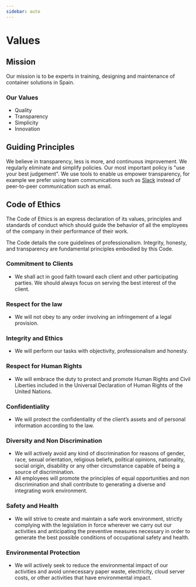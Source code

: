 ```yaml
---
sidebar: auto
---
```


# Values

## Mission

Our mission is to be experts in training, designing and maintenance of container solutions in Spain.

### Our Values

* Quality
* Transparency
* Simplicity
* Innovation

## Guiding Principles

We believe in transparency, less is more, and continuous improvement. We regularly eliminate and simplify policies. Our most important policy is "use your best judgement".
We use tools to enable us empower transparency, for example we prefer using team communications such as [Slack] instead of peer-to-peer communication such as email.

[Slack]: https://harbur.slack.com/

## Code of Ethics

The Code of Ethics is an express declaration of its values, principles and standards of conduct which should guide the behavior of all the employees of the company in their performance of their work.

The Code details the core guidelines of professionalism. Integrity, honesty, and transparency are fundamental principles embodied by this Code.

### Commitment to Clients

* We shall act in good faith toward each client and other participating parties. We should always focus on serving the best interest of the client.

### Respect for the law

* We will not obey to any order involving an infringement of a legal provision.

### Integrity and Ethics

* We will perform our tasks with objectivity, professionalism and honesty.

### Respect for Human Rights

* We will embrace the duty to protect and promote Human Rights and Civil Liberties included in the Universal Declaration of Human Rights of the United Nations.

### Confidentiality

* We will protect the confidentiality of the client’s assets and of personal information according to the law.

### Diversity and Non Discrimination

* We will actively avoid any kind of discrimination for reasons of gender, race, sexual orientation, religious beliefs, political opinions, nationality, social origin, disability or any other circumstance capable of being a source of discrimination.
* All employees will promote the principles of equal opportunities and non discrimination and shall contribute to generating a diverse and integrating work environment.

### Safety and Health

* We will strive to create and maintain a safe work environment, strictly complying with the legislation in force wherever we carry out our activities and anticipating the preventive measures necessary in order to generate the best possible conditions of occupational safety and health.  

### Environmental Protection

* We will actively seek to reduce the environmental impact of our activities and avoid unnecessary paper waste, electricity, cloud server costs, or other activities that have environmental impact.
